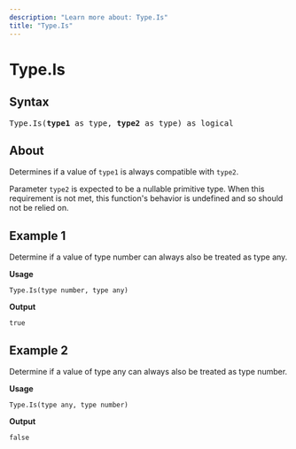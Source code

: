 ```yaml
---
description: "Learn more about: Type.Is"
title: "Type.Is"
---
```

# Type.Is

## Syntax

<pre>
Type.Is(<b>type1</b> as type, <b>type2</b> as type) as logical
</pre>

## About

Determines if a value of `type1` is always compatible with `type2`. 

Parameter `type2` is expected to be a nullable primitive type. When this requirement is not met, this function's behavior is undefined and so should not be relied on.

## Example 1

Determine if a value of type number can always also be treated as type any.

**Usage**

```powerquery-m
Type.Is(type number, type any)
```

**Output**

`true`

## Example 2

Determine if a value of type any can always also be treated as type number.

**Usage**

```powerquery-m
Type.Is(type any, type number)
```

**Output**

`false`
